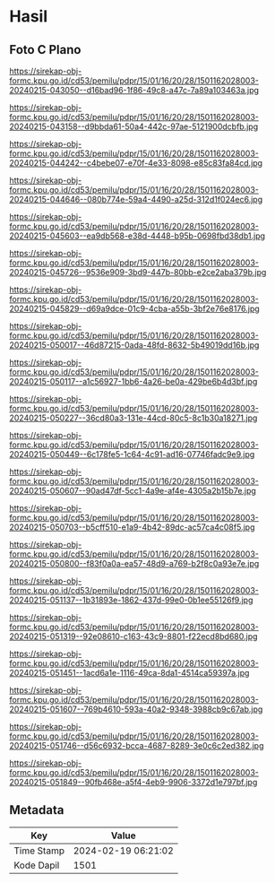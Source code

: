 # Hasil

## Foto C Plano

https://sirekap-obj-formc.kpu.go.id/cd53/pemilu/pdpr/15/01/16/20/28/1501162028003-20240215-043050--d16bad96-1f86-49c8-a47c-7a89a103463a.jpg

https://sirekap-obj-formc.kpu.go.id/cd53/pemilu/pdpr/15/01/16/20/28/1501162028003-20240215-043158--d9bbda61-50a4-442c-97ae-5121900dcbfb.jpg

https://sirekap-obj-formc.kpu.go.id/cd53/pemilu/pdpr/15/01/16/20/28/1501162028003-20240215-044242--c4bebe07-e70f-4e33-8098-e85c83fa84cd.jpg

https://sirekap-obj-formc.kpu.go.id/cd53/pemilu/pdpr/15/01/16/20/28/1501162028003-20240215-044646--080b774e-59a4-4490-a25d-312d1f024ec6.jpg

https://sirekap-obj-formc.kpu.go.id/cd53/pemilu/pdpr/15/01/16/20/28/1501162028003-20240215-045603--ea9db568-e38d-4448-b95b-0698fbd38db1.jpg

https://sirekap-obj-formc.kpu.go.id/cd53/pemilu/pdpr/15/01/16/20/28/1501162028003-20240215-045726--9536e909-3bd9-447b-80bb-e2ce2aba379b.jpg

https://sirekap-obj-formc.kpu.go.id/cd53/pemilu/pdpr/15/01/16/20/28/1501162028003-20240215-045829--d69a9dce-01c9-4cba-a55b-3bf2e76e8176.jpg

https://sirekap-obj-formc.kpu.go.id/cd53/pemilu/pdpr/15/01/16/20/28/1501162028003-20240215-050017--46d87215-0ada-48fd-8632-5b49019dd16b.jpg

https://sirekap-obj-formc.kpu.go.id/cd53/pemilu/pdpr/15/01/16/20/28/1501162028003-20240215-050117--a1c56927-1bb6-4a26-be0a-429be6b4d3bf.jpg

https://sirekap-obj-formc.kpu.go.id/cd53/pemilu/pdpr/15/01/16/20/28/1501162028003-20240215-050227--36cd80a3-131e-44cd-80c5-8c1b30a18271.jpg

https://sirekap-obj-formc.kpu.go.id/cd53/pemilu/pdpr/15/01/16/20/28/1501162028003-20240215-050449--6c178fe5-1c64-4c91-ad16-07746fadc9e9.jpg

https://sirekap-obj-formc.kpu.go.id/cd53/pemilu/pdpr/15/01/16/20/28/1501162028003-20240215-050607--90ad47df-5cc1-4a9e-af4e-4305a2b15b7e.jpg

https://sirekap-obj-formc.kpu.go.id/cd53/pemilu/pdpr/15/01/16/20/28/1501162028003-20240215-050703--b5cff510-e1a9-4b42-89dc-ac57ca4c08f5.jpg

https://sirekap-obj-formc.kpu.go.id/cd53/pemilu/pdpr/15/01/16/20/28/1501162028003-20240215-050800--f83f0a0a-ea57-48d9-a769-b2f8c0a93e7e.jpg

https://sirekap-obj-formc.kpu.go.id/cd53/pemilu/pdpr/15/01/16/20/28/1501162028003-20240215-051137--1b31893e-1862-437d-99e0-0b1ee55126f9.jpg

https://sirekap-obj-formc.kpu.go.id/cd53/pemilu/pdpr/15/01/16/20/28/1501162028003-20240215-051319--92e08610-c163-43c9-8801-f22ecd8bd680.jpg

https://sirekap-obj-formc.kpu.go.id/cd53/pemilu/pdpr/15/01/16/20/28/1501162028003-20240215-051451--1acd6a1e-1116-49ca-8da1-4514ca59397a.jpg

https://sirekap-obj-formc.kpu.go.id/cd53/pemilu/pdpr/15/01/16/20/28/1501162028003-20240215-051607--769b4610-593a-40a2-9348-3988cb9c67ab.jpg

https://sirekap-obj-formc.kpu.go.id/cd53/pemilu/pdpr/15/01/16/20/28/1501162028003-20240215-051746--d56c6932-bcca-4687-8289-3e0c6c2ed382.jpg

https://sirekap-obj-formc.kpu.go.id/cd53/pemilu/pdpr/15/01/16/20/28/1501162028003-20240215-051849--90fb468e-a5f4-4eb9-9906-3372d1e797bf.jpg


## Metadata

| Key        | Value               |
| ---------- | ------------------- |
| Time Stamp | 2024-02-19 06:21:02 |
| Kode Dapil | 1501                |



